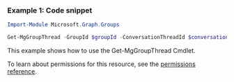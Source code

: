 ### Example 1: Code snippet

```powershellImport-Module Microsoft.Graph.Groups

Get-MgGroupThread -GroupId $groupId -ConversationThreadId $conversationThreadId
```
This example shows how to use the Get-MgGroupThread Cmdlet.
To learn about permissions for this resource, see the [permissions reference](/graph/permissions-reference).

